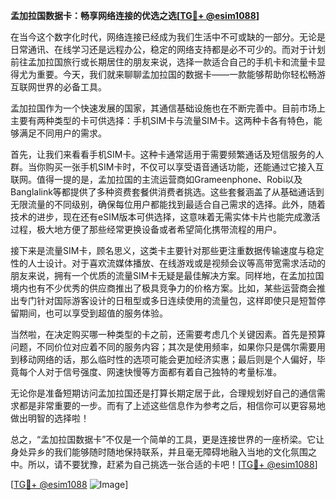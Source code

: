 **孟加拉国数据卡：畅享网络连接的优选之选[[TG💪+ @esim1088](https://t.me/s/esim1088)]**

在当今这个数字化时代，网络连接已经成为我们生活中不可或缺的一部分。无论是日常通讯、在线学习还是远程办公，稳定的网络支持都是必不可少的。而对于计划前往孟加拉国旅行或长期居住的朋友来说，选择一款适合自己的手机卡和流量卡显得尤为重要。今天，我们就来聊聊孟加拉国的数据卡——一款能够帮助你轻松畅游互联网世界的必备工具。

孟加拉国作为一个快速发展的国家，其通信基础设施也在不断完善中。目前市场上主要有两种类型的卡可供选择：手机SIM卡与流量SIM卡。这两种卡各有特色，能够满足不同用户的需求。

首先，让我们来看看手机SIM卡。这种卡通常适用于需要频繁通话及短信服务的人群。当你购买一张手机SIM卡时，不仅可以享受语音通话功能，还能通过它接入互联网。值得一提的是，孟加拉国的主流运营商如Grameenphone、Robi以及Banglalink等都提供了多种资费套餐供消费者挑选。这些套餐涵盖了从基础通话到无限流量的不同级别，确保每位用户都能找到最适合自己需求的选择。此外，随着技术的进步，现在还有eSIM版本可供选择，这意味着无需实体卡片也能完成激活过程，极大地方便了那些经常更换设备或者希望简化携带流程的用户。

接下来是流量SIM卡，顾名思义，这类卡主要针对那些更注重数据传输速度与稳定性的人士设计。对于喜欢流媒体播放、在线游戏或是视频会议等高带宽需求活动的朋友来说，拥有一个优质的流量SIM卡无疑是最佳解决方案。同样地，在孟加拉国境内也有不少优秀的供应商推出了极具竞争力的价格方案。比如，某些运营商会推出专门针对国际游客设计的日租型或多日连续使用的流量包，这样即使只是短暂停留期间，也可以享受到超值的服务体验。

当然啦，在决定购买哪一种类型的卡之前，还需要考虑几个关键因素。首先是预算问题，不同价位对应着不同的服务内容；其次是使用频率，如果你只是偶尔需要用到移动网络的话，那么临时性的选项可能会更加经济实惠；最后则是个人偏好，毕竟每个人对于信号强度、网速快慢等方面都有着自己独特的考量标准。

无论你是准备短期访问孟加拉国还是打算长期定居于此，合理规划好自己的通信需求都是非常重要的一步。而有了上述这些信息作为参考之后，相信你可以更容易地做出明智的选择啦！

总之，“孟加拉国数据卡”不仅是一个简单的工具，更是连接世界的一座桥梁。它让身处异乡的我们能够随时随地保持联系，并且毫无障碍地融入当地的文化氛围之中。所以，请不要犹豫，赶紧为自己挑选一张合适的卡吧！[[TG💪+ @esim1088](https://t.me/s/esim1088)]

[[TG💪+ @esim1088](https://t.me/s/esim1088) ![Image](https://i.postimg.cc/4NQfJmqS/Snipaste-2025-05-13-00-14-12.png)]